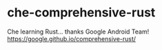 # che-comprehensive-rust
Che learning Rust... thanks Google Android Team! https://google.github.io/comprehensive-rust/
